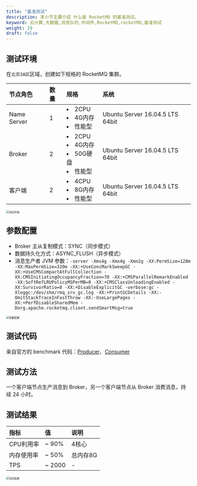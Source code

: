 ```yaml
---
title: "基准测试"
description: 本小节主要介绍 什么是 RocketMQ 的基准测试。
keyword: 云计算,大数据,消息队列,中间件,RocketMQ,rocketMQ,基准测试
weight: 29
draft: false
---
```


## 测试环境

在`北京3A区`区域，创建如下规格的 RocketMQ 集群。

| 节点角色       | 数量       | 规格     | 系统     |
| :--------- | :------- | :------- | :------- |
| Name Server  | 1  | <li>2CPU<li>4G内存<li>性能型           | Ubuntu Server 16.04.5 LTS 64bit |
| Broker       | 2  | <li>2CPU<li>4G内存<li>50G硬盘<li>性能型 | Ubuntu Server 16.04.5 LTS 64bit |
| 客户端        | 2  | <li>4CPU<li>8G内存<li>性能型           | Ubuntu Server 16.04.5 LTS 64bit |

<img src="/middware/rocketmq/_images/benchmark_cluster_nodes.png" alt="测试环境" style="zoom:50%;" />

## 参数配置

- Broker 主从复制模式：SYNC（同步模式）
- 数据持久化方式：ASYNC_FLUSH（异步模式）
- 消息生产者 JVM 参数：`-server -Xms4g -Xmx4g -Xmn2g -XX:PermSize=128m -XX:MaxPermSize=320m -XX:+UseConcMarkSweepGC -XX:+UseCMSCompactAtFullCollection -XX:CMSInitiatingOccupancyFraction=70 -XX:+CMSParallelRemarkEnabled -XX:SoftRefLRUPolicyMSPerMB=0 -XX:+CMSClassUnloadingEnabled -XX:SurvivorRatio=8 -XX:+DisableExplicitGC -verbose:gc -Xloggc:/dev/shm/rmq_srv_gc.log -XX:+PrintGCDetails -XX:-OmitStackTraceInFastThrow -XX:-UseLargePages -XX:+PerfDisableSharedMem -Dorg.apache.rocketmq.client.sendSmartMsg=true`

<img src="/middware/rocketmq/_images/benchmark_cluster_env.png" alt="参数配置" style="zoom:50%;" />

## 测试代码

来自官方的 benchmark 代码：[Producer](https://github.com/apache/rocketmq/blob/master/example/src/main/java/org/apache/rocketmq/example/benchmark/Producer.java)、[Consumer](https://github.com/apache/rocketmq/blob/master/example/src/main/java/org/apache/rocketmq/example/benchmark/Consumer.java)

## 测试方法

一个客户端节点生产消息到 Broker，另一个客户端节点从 Broker 消费消息，持续 24 小时。

## 测试结果

| 指标       | 值       | 说明     |
| :--------- | :------- | :------- |
| CPU利用率  | ~ 90%  | 4核心    |
| 内存使用率 | ~ 50%  | 总内存8G |
| TPS        | ~ 2000 | -        |

<img src="/middware/rocketmq/_images/benchmark_result_screenshot.png" alt="测试结果" style="zoom:50%;" />
